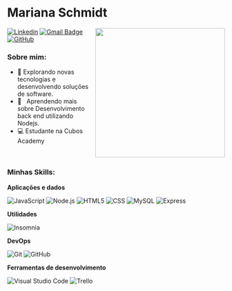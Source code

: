 <h1>Mariana Schmidt</h1>

<img align="right" width="300" src="https://i2.wp.com/allhtaccess.info/wp-content/uploads/2018/03/programming.gif?fit=1281%2C716&ssl=1" />

[![Linkedin](https://img.shields.io/badge/-marianaschmidt-black?style=flat-square&logo=Linkedin&logoColor=white&link=www.linkedin.com/in/mariana-schmidt-)](www.linkedin.com/in/mariana-schmidt-)
[![Gmail Badge](https://img.shields.io/badge/-mariana.schmidt@outlook.com.br-black?style=flat-square&logo=Gmail&logoColor=white&link=mailto:mariana.schmidt@outlook.com.br)](mailto:mariana.schmidt@outlook.com.br)
[![GitHub](https://img.shields.io/github/followers/mariana-schmidt?label=follow&style=social)](github.com/mariana-schmidt)


<h3>Sobre mim:</h3>

- 🤔 Explorando novas tecnologias e desenvolvendo soluções de software.
- 🌱 &nbsp; Aprendendo mais sobre Desenvolvimento back end utilizando Nodejs.
- 💻 Estudante na Cubos Academy
  
<br/>

<h3>Minhas Skills:</h3>


**Aplicações e dados**

![JavaScript](https://img.shields.io/badge/-JavaScript-333333?style=flat&logo=javascript)
![Node.js](https://img.shields.io/badge/-Node.js-333333?style=flat&logo=nodedotjs)
![HTML5](https://img.shields.io/badge/-HTML5-333333?style=flat&logo=HTML5)
![CSS](https://img.shields.io/badge/-CSS-333333?style=flat&logo=CSS3&logoColor=1572B6)
![MySQL](https://img.shields.io/badge/-MySQL-333333?style=flat&logo=mysql)
![Express](https://img.shields.io/badge/-Express-333333?style=flat&logo=express)


**Utilidades**


![Insomnia](https://img.shields.io/badge/-Insomnia-333333?style=flat&logo=insomnia)

**DevOps**

![Git](https://img.shields.io/badge/-Git-333333?style=flat&logo=git)
![GitHub](https://img.shields.io/badge/-GitHub-333333?style=flat&logo=github)

**Ferramentas de desenvolvimento**

![Visual Studio Code](https://img.shields.io/badge/-Visual%20Studio%20Code-333333?style=flat&logo=visual-studio-code&logoColor=007ACC)
![Trello](https://img.shields.io/badge/-Trello-333333?style=flat&logo=trello&logoColor=007ACC)

